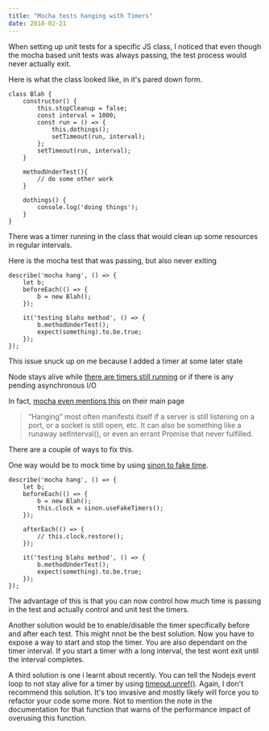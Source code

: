 ```yaml
---
title: "Mocha tests hanging with Timers"
date: 2018-02-21
---
```


When setting up unit tests for a specific JS class, I noticed that even though the 
mocha based unit tests was always passing, the test process would never actually exit.

Here is what the class looked like, in it's pared down form.

```
class Blah {
	constructor() {
		this.stopCleanup = false;
		const interval = 1000;
		const run = () => {
			this.dothings();
            setTimeout(run, interval);
		};
		setTimeout(run, interval);
	}
	
	methodUnderTest(){
	    // do some other work
	}

	dothings() {
		console.log('doing things');
	} 
}
```

There was a timer running in the class that would clean up some resources in 
regular intervals.


Here is the mocha test that was passing, but also never exiting

```
describe('mocha hang', () => {
	let b;
	beforeEach(() => {
		b = new Blah();
	}); 

	it('testing blahs method', () => { 
		b.methodUnderTest();
		expect(something).to.be.true; 
	});
});
```

This issue snuck up on me because I added a timer at some later 
state

Node stays alive while [there are timers still running](https://nodejs.org/en/docs/guides/event-loop-timers-and-nexttick/)
or if there is any pending asynchronous I/O

In fact, [mocha even mentions this](https://mochajs.org/) on their main page

> “Hanging” most often manifests itself if a server is still 
listening on a port, or a socket is still open, etc. 
It can also be something like a runaway setInterval(), 
or even an errant Promise that never fulfilled.

There are a couple of ways to fix this.

One way would be to mock time by using [sinon to fake time](http://sinonjs.org/releases/v4.4.2/fake-timers/).

```
describe('mocha hang', () => {
	let b;
	beforeEach(() => {
		b = new Blah();
		this.clock = sinon.useFakeTimers();		
	});

	afterEach(() => {
		// this.clock.restore();
	});

	it('testing blahs method', () => { 
		b.methodUnderTest();
		expect(something).to.be.true; 
	});
});
```

The advantage of this is that you can now control how much time
is passing in the test and actually control and unit test the 
timers.


Another solution would be to enable/disable the timer specifically 
before and after each test.
This might nnot be the best solution. Now you have to expose a way 
to start and stop the timer. You are also dependant on the timer interval.
If you start a timer with a long interval, the test wont exit until
the interval completes.

A third solution is one i learnt about recently. You can tell the Nodejs 
event loop to not stay alive for a timer by using [timeout.unref()](https://nodejs.org/api/timers.html#timers_timeout_unref).
Again, I don't recommend this solution. It's too invasive and mostly 
likely will force you to refactor your code some more.
Not to mention the note in the documentation for that function 
that warns of the performance impact of overusing this function.
